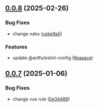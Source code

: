 ## [0.0.8](https://github.com/hacxy/eslint-config/compare/v0.0.7...v0.0.8) (2025-02-26)

### Bug Fixes

- change rules ([cebe9a5](https://github.com/hacxy/eslint-config/commit/cebe9a518eefa06d78cf78e6e867b071edfc970a))

### Features

- update @antfu/eslint-config ([9eaaace](https://github.com/hacxy/eslint-config/commit/9eaaacefbb9a126d0f5de333f94953c2a0f0b816))

## [0.0.7](https://github.com/hacxy/eslint-config/compare/v0.0.6...v0.0.7) (2025-01-06)

### Bug Fixes

- change vue rule ([0e34489](https://github.com/hacxy/eslint-config/commit/0e34489a6662b9441b39c9f230573820df5edcd3))
